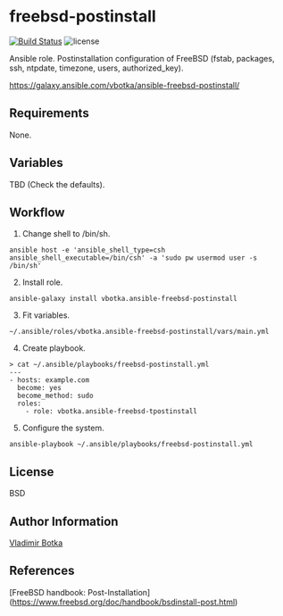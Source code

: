 freebsd-postinstall
===================

[![Build Status](https://travis-ci.org/vbotka/ansible-freebsd-postinstall.svg?branch=master)](https://travis-ci.org/vbotka/ansible-freebsd-postinstall)
![license](https://img.shields.io/badge/license-BSD-red.svg)

Ansible role. Postinstallation configuration of FreeBSD (fstab, packages, ssh, ntpdate,
timezone, users, authorized_key).

https://galaxy.ansible.com/vbotka/ansible-freebsd-postinstall/

Requirements
------------

None.


Variables
---------

TBD (Check the defaults).


Workflow
--------

1) Change shell to /bin/sh.

```
ansible host -e 'ansible_shell_type=csh ansible_shell_executable=/bin/csh' -a 'sudo pw usermod user -s /bin/sh'
```

2) Install role.

```
ansible-galaxy install vbotka.ansible-freebsd-postinstall
```

3) Fit variables.

```
~/.ansible/roles/vbotka.ansible-freebsd-postinstall/vars/main.yml
```

4) Create playbook.

```
> cat ~/.ansible/playbooks/freebsd-postinstall.yml
---
- hosts: example.com
  become: yes
  become_method: sudo
  roles:
    - role: vbotka.ansible-freebsd-tpostinstall
```

5) Configure the system.

```
ansible-playbook ~/.ansible/playbooks/freebsd-postinstall.yml
```


License
-------

BSD


Author Information
------------------

[Vladimir Botka](https://botka.link)


References
----------

[FreeBSD handbook: Post-Installation]
(https://www.freebsd.org/doc/handbook/bsdinstall-post.html)
